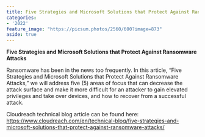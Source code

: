 ```yaml
---
title: Five Strategies and Microsoft Solutions that Protect Against Ransomware Attacks
categories:
- '2022'
feature_image: "https://picsum.photos/2560/600?image=873"
aside: true
---
```


**Five Strategies and Microsoft Solutions that Protect Against Ransomware Attacks**

Ransomware has been in the news too frequently. In this article, “Five Strategies and Microsoft Solutions that Protect Against Ransomware Attacks,” we will address five (5) areas of focus that can decrease the attack surface and make it more difficult for an attacker to gain elevated privileges and take over devices, and how to recover from a successful attack. 

Cloudreach technical blog article can be found here: <a rel="noreferrer noopener" aria-label="https://www.cloudreach.com/en/technical-blog/five-strategies-and-microsoft-solutions-that-protect-against-ransomware-attacks/ (opens in a new tab)" href="https://www.cloudreach.com/en/technical-blog/five-strategies-and-microsoft-solutions-that-protect-against-ransomware-attacks/" target="_blank">https://www.cloudreach.com/en/technical-blog/five-strategies-and-microsoft-solutions-that-protect-against-ransomware-attacks/</a> 



